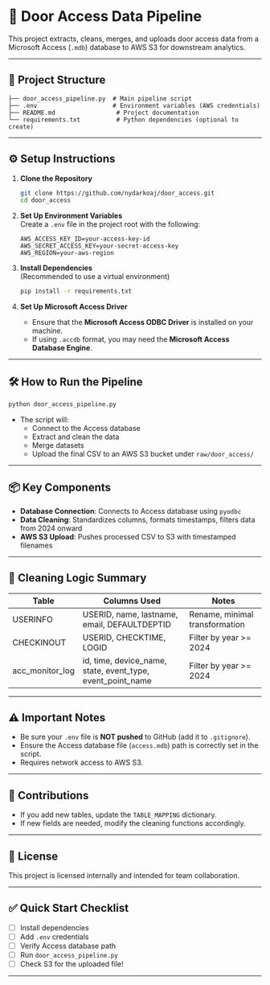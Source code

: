 # 📂 Door Access Data Pipeline

This project extracts, cleans, merges, and uploads door access data from a Microsoft Access (`.mdb`) database to AWS S3 for downstream analytics.

---

## 🚀 Project Structure

```
├── door_access_pipeline.py  # Main pipeline script
├── .env                     # Environment variables (AWS credentials)
├── README.md                 # Project documentation
└── requirements.txt          # Python dependencies (optional to create)
```

---

## ⚙️ Setup Instructions

1. **Clone the Repository**  
   ```bash
   git clone https://github.com/nydarkoaj/door_access.git
   cd door_access
   ```

2. **Set Up Environment Variables**  
   Create a `.env` file in the project root with the following:
   ```
   AWS_ACCESS_KEY_ID=your-access-key-id
   AWS_SECRET_ACCESS_KEY=your-secret-access-key
   AWS_REGION=your-aws-region
   ```

3. **Install Dependencies**  
   (Recommended to use a virtual environment)
   ```bash
   pip install -r requirements.txt
   ```

4. **Set Up Microsoft Access Driver**  
   - Ensure that the **Microsoft Access ODBC Driver** is installed on your machine.
   - If using `.accdb` format, you may need the **Microsoft Access Database Engine**.

---

## 🛠 How to Run the Pipeline

```bash
python door_access_pipeline.py
```

- The script will:
  - Connect to the Access database
  - Extract and clean the data
  - Merge datasets
  - Upload the final CSV to an AWS S3 bucket under `raw/door_access/`

---

## 📦 Key Components

- **Database Connection**: Connects to Access database using `pyodbc`
- **Data Cleaning**: Standardizes columns, formats timestamps, filters data from 2024 onward
- **AWS S3 Upload**: Pushes processed CSV to S3 with timestamped filenames

---

## 🧹 Cleaning Logic Summary

| Table           | Columns Used                                              | Notes                         |
|-----------------|------------------------------------------------------------|-------------------------------|
| USERINFO        | USERID, name, lastname, email, DEFAULTDEPTID               | Rename, minimal transformation |
| CHECKINOUT      | USERID, CHECKTIME, LOGID                                   | Filter by year >= 2024         |
| acc_monitor_log | id, time, device_name, state, event_type, event_point_name  | Filter by year >= 2024         |

---

## ⚠️ Important Notes

- Be sure your `.env` file is **NOT pushed** to GitHub (add it to `.gitignore`).
- Ensure the Access database file (`access.mdb`) path is correctly set in the script.
- Requires network access to AWS S3.

---

## 🙌 Contributions

- If you add new tables, update the `TABLE_MAPPING` dictionary.
- If new fields are needed, modify the cleaning functions accordingly.

---

## 📄 License

This project is licensed internally and intended for team collaboration.

---

## ✅ Quick Start Checklist

- [ ] Install dependencies
- [ ] Add `.env` credentials
- [ ] Verify Access database path
- [ ] Run `door_access_pipeline.py`
- [ ] Check S3 for the uploaded file!

---
